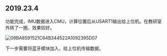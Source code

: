 ## 2019.23.4

功能完成，IMU数据进入CMU，计算位置后从USART1输出给上位机。在教研室外转了一圈，效果较好。

![09BA8591521C64B344522A1092395D07](/Users/chenjunting/Library/Containers/com.tencent.qq/Data/Library/Caches/Images/09BA8591521C64B344522A1092395D07.png)

下一步需要将蓝牙模块加入，给上位机传输数据。